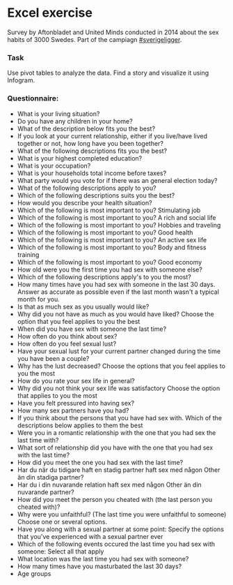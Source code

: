 # Excel exercise

Survey by Aftonbladet and United Minds conducted in 2014 about the sex habits of 3000 Swedes. Part of the campiagn [#sverigeligger](http://www.aftonbladet.se/nyheter/sverigeligger/).

### Task

Use pivot tables to analyze the data. Find a story and visualize it using Infogram.

### Questionnaire:

- What is your living situation?
- Do you have any children in your home?
- What of the description below fits you the best?
- If you look at your current relationship, either if you live/have lived together or not, how long have you been together?
- What of the following descriptions fits you the best?
- What is your highest completed education?
- What is your occupation?
- What is your households total income before taxes?
- What party would you vote for if there was an general election today?
- What of the following descriptions apply to you?
- Which of the following descriptions suits you the best?
- How would you describe your health situation?
- Which of the following is most important to you? Stimulating job
- Which of the following is most important to you? A rich and social life
- Which of the following is most important to you? Hobbies and traveling
- Which of the following is most important to you? Good health
- Which of the following is most important to you? An active sex life
- Which of the following is most important to you? Body and fitness training
- Which of the following is most important to you? Good economy
- How old were you the first time you had sex with someone else?
- Which of the following descriptions apply's to you the most?
- How many times have you had sex with someone in the last 30 days. Answer as accurate as possible even if the last month wasn't a typical month for you.
- Is that as much sex as you usually would like?
- Why did you not have as much as you would have liked? Choose the option that you feel applies to you the best
- When did you have sex with someone the last time?
- How often do you think about sex?
- How often do you feel sexual lust?
- Have your sexual lust for your current partner changed during the time you have been a couple?
- Why has the lust decreased? Choose the options that you feel applies to you the most
- How do you rate your sex life in general?
- Why did you not think your sex life was satisfactory Choose the option that applies to you the most
- Have you felt pressured into having sex?
- How many sex partners have you had?
- If you think about the persons that you have had sex with. Which of the descriptions below applies to them the best
- Were you in a romantic relationship with the one that you had sex the last time with?
- What sort of relationship did you have with the one that you had sex with the last time?
- How did you meet the one you had sex with the last time?
- Har du när du tidigare haft en stadig partner haft sex med någon Other än din stadiga partner?
- Har du i din nuvarande relation haft sex med någon Other än din nuvarande partner?
- How did you meet the person you cheated with (the last person you cheated with)?
- Why were you unfaithful? (The last time you were unfaithful to someone) Choose one or several options.
- Have you along with a sexual partner at some point: Specify the options that you've experienced with a sexual partner ever
- Which of the following events occured the last time you had sex with someone: Select all that apply
- What location was the last time you had sex with someone?
- How many times have you masturbated the last 30 days?
- Age groups